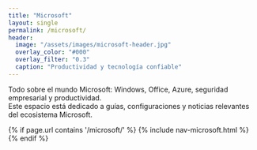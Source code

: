 ```yaml
---
title: "Microsoft"
layout: single
permalink: /microsoft/
header:
  image: "/assets/images/microsoft-header.jpg"
  overlay_color: "#000"
  overlay_filter: "0.3"
  caption: "Productividad y tecnología confiable"
---
```



Todo sobre el mundo Microsoft: Windows, Office, Azure, seguridad empresarial y productividad.  
Este espacio está dedicado a guías, configuraciones y noticias relevantes del ecosistema Microsoft.

{% if page.url contains '/microsoft/' %}
  {% include nav-microsoft.html %}
{% endif %}
